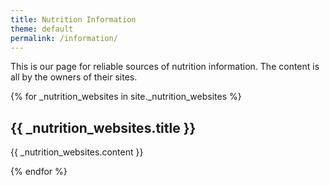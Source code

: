 ```yaml
---
title: Nutrition Information
theme: default
permalink: /information/
---
```

This is our page for reliable sources of nutrition information. The content is all by the owners of their sites.

{% for _nutrition_websites in site._nutrition_websites %}
 <h2>{{  _nutrition_websites.title }}</h2>
  <p>{{  _nutrition_websites.content }}</p>
{% endfor %}